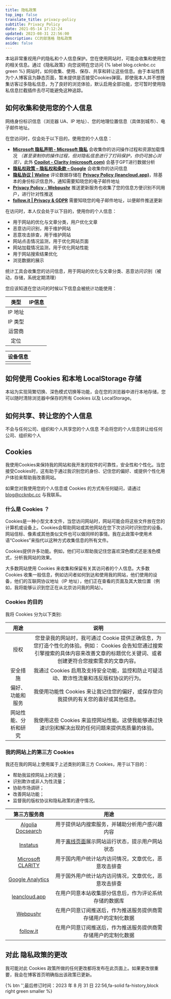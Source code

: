 ```yaml
---
title: 隐私政策
top_img: false
translate_title: privacy-policy
subtitle: Privacy Policy
date: 2021-05-14 17:12:24
updated: 2023-08-31 22:56:00
description: CC的部落格 隐私政策
aside: false
---
```

本站非常重视用户的隐私和个人信息保护。您在使用网站时，可能会收集和使用您的相关信息。通过《隐私政策》向您说明在您访问 {% label blog.ccknbc.cc green %} 网站时，如何收集、使用、保存、共享和转让这些信息。由于本站性质为个人博客且为静态页面，暂未提供是否接受Cookies弹窗。即使我本人并不想搜集访客过多隐私信息，为了良好的浏览体验，默认启用全部功能，您可暂时使用隐私信息拦截插件去尽可能避免这种追踪。

## 如何收集和使用您的个人信息

网络身份标识信息（浏览器 UA、IP 地址）、您的地理位置信息（具体到城市）、电子邮件地址。

在您访问时，仅会处于以下目的，使用您的个人信息：

- **[Microsoft 隐私声明 - Microsoft 隐私](https://privacy.microsoft.com/zh-cn/privacystatement)** 会收集你的访问操作过程和资源加载情况 *（甚至录制你的操作过程，但对隐私信息进行了打码保护，你仍可放心浏览）*，此外 **[Copilot - Clarity (microsoft.com)](https://clarity.microsoft.com/copilot)** 会基于GPT进行数据分析
- **[隐私权政策 – 隐私权和条款 – Google](https://policies.google.com/privacy?hl=zh-CN)** 会收集你的访问信息
- **[隐私协议 | Waline](https://waline.js.org/advanced/privacy.html)** 评论数据存储在 **[Privacy Policy (leancloud.app)](https://leancloud.app/privacy/)**，除基本的身份标识信息外，通知需要知晓您的电子邮件地址
- **[Privacy Policy - Webpushr](https://www.webpushr.com/privacy-policy)** 推送更新服务也收集了您的信息方便识别不同用户，进行针对性推送
- **[follow.it | Privacy & GDPR](https://follow.it/info/privacy)** 需要知晓您的电子邮件地址，以便邮件推送更新

在访问时，本人仅会处于以下目的，使用你的个人信息：

- 用于网站的优化与文章分类，用户优化文章
- 恶意访问识别，用于维护网站
- 恶意攻击排查，用于维护网站
- 网站点击情况监测，用于优化网站页面
- 网站加载情况监测，用于优化网站性能
- 用于网站搜索结果优化
- 浏览数据的展示

 统计工具会收集您的访问信息，用于网站的优化与文章分类、恶意访问识别（被动，存储，系统定期清理）

您应该知道在您访问的时候以下信息会被统计功能使用：
<!-- <script src="https://cdn.jsdmirror.cn/gh/ccknbc-backup/cdn/js/privacy.js"></script> -->

<script>
    function getIpInfo() {
        fetch("https://api.mir6.com/api/ip_json").then(function (e) {
            return e.json()
        }).then(function (e) {
            var l = e.data.location,
                m = e.data.myip,
                p = e.data.protocol,
                i = e.data.isp;
            document.getElementById("userAgentIp").innerHTML = m, document.getElementById("userAgentLocation").innerHTML =
            l, document.getElementById("userAgentProtocol").innerHTML = p, document.getElementById("userAgentIsp").innerHTML = i;
            var d = navigator.userAgent;
            document.getElementById("userAgentDevice").innerHTML = d
        })
    }
    getIpInfo();
</script>

| 类型    | IP信息                            |
| :-----: | :--------------------------------: |
| IP 地址 | <div id="userAgentIp"></div>       |
| IP 类型 | <div id="userAgentProtocol"></div> |
| 运营商  | <div id="userAgentIsp"></div>      |
| 定位    | <div id="userAgentLocation"></div> |

|             设备信息             |
| :------------------------------: |
| <div id="userAgentDevice"></div> |

<script type="text/javascript">getIpInfo()</script>

## 如何使用 Cookies 和本地 LocalStorage 存储

本站为实现简繁切换、深色模式切换等功能，会在您的浏览器中进行本地存储，您可以随时清除浏览器中保存的所有 Cookies 以及 LocalStorage。

## 如何共享、转让您的个人信息

不会与任何公司、组织和个人共享您的个人信息
不会将您的个人信息转让给任何公司、组织和个人

## Cookies

我使用Cookies来保持我的网站和我开发的软件的可靠性，安全性和个性化。当您接受Cookies时，这有助于通过我识别您的身份、记住您的偏好、或提供个性化用户体验来帮助我改善网站。

如果您对我使用您的个人信息或 Cookies 的方式有任何疑问，请通过 blog@ccknbc.cc 与我联系。

### 什么是 Cookies ？

Cookies是一种小型文本文件，当您访问网站时，网站可能会将这些文件放在您的计算机或设备上。Cookies会帮助网站或其他网站在您下次访问时识别您的设备。网站信标、像素或其他类似文件也可以做同样的事情。我在此政策中使用术语“Cookies”来指代以这种方式收集信息的所有文件。

Cookies提供许多功能。例如，他们可以帮助我记住您喜欢深色模式还是浅色模式，分析我网站的效果。

大多数网站使用 Cookies 来收集和保留有关其访问者的个人信息。大多数 Cookies 收集一般信息，例如访问者如何到达和使用我的网站，他们使用的设备，他们的互联网协议地址（IP 地址），他们正在查看的页面及其大致位置（例如，我将能够认识到您正在从北京访问我的网站）。

### Cookies 的目的

我将 Cookies 分为以下类别:

|         用途         |                             说明                             |
| :------------------: | :----------------------------------------------------------: |
|         授权         | 您登录我的网站时，我可通过 Cookie 提供正确信息，为您打造个性化的体验。例如： Cookies 会告知您通过搜索引擎搜索的具体内容来改善文章的标题优化关键词、或者创建更符合您搜索需求的文章内容。 |
|       安全措施       | 我通过 Cookies 启用及支持安全功能，监控和防止可疑活动、欺诈性流量和违反版权协议的行为。 |
|   偏好、功能和服务   | 我使用功能性 Cookies 来让我记住您的偏好，或保存您向我提供的有关您的喜好或其他信息。 |
| 网站性能、分析和研究 | 我使用这些 Cookies 来监控网站性能。这使我能够通过快速识别和解决出现的任何问题来提供高质量的体验。 |

### 我的网站上的第三方 Cookies

我还在我的网站上使用属于上述类别的第三方 Cookies，用于以下目的：

*   帮助我监控网站上的流量；
*   识别欺诈或非人为性流量；
*   协助市场调研；
*   改善网站功能；
*   监督我的版权协议和隐私政策的遵守情况。

|                         第三方服务商                         |                             用途                             |
| :----------------------------------------------------------: | :----------------------------------------------------------: |
| [Algolia Docsearch](https://www.algolia.com/policies/privacy/) |        用于提供站内搜索服务，并辅助分析用户感兴趣内容        |
|      [Instatus](https://instatus.com/policies/privacy)       | 用于[离线页面](/offline/)展示网站运行状态，提示用户网站状态  |
| [Microsoft CLARITY](https://privacy.microsoft.com/zh-cn/privacystatement) |     用于国内用户统计站内访问情况，文章优化，恶意攻击排查     |
| [Google Analytics](https://policies.google.com/privacy?hl=zh-CN) |     用于国外用户统计站内访问情况，文章优化，恶意攻击排查     |
|       [leancloud.app](https://leancloud.app/privacy/)        |    在用户同意本站收集部分信息后，作为评论系统存储的数据库    |
|     [ Webpushr](https://www.webpushr.com/privacy-policy)     | 在用户同意订阅推送后，作为推送服务提供商需存储用户的定制化数据 |
|         [follow.it](https://follow.it/info/privacy)          | 在用户同意订阅推送后，作为推送服务提供商需存储用户的定制化数据 |

## 对此 隐私政策的更改

我可能对此 Cookies 政策所做的任何更改都将发布在此页面上。如果更改很重要，我会在博客首页明确指出该政策已更新。

{% btn '',最后修订时间：2023 年 8 月 31 日 22:56,fa-solid fa-history,block right green smaller %}
